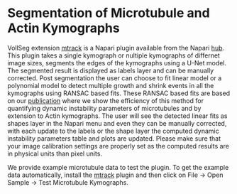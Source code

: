 # Segmentation of Microtubule and Actin Kymographs

VollSeg extension [mtrack] is a Napari plugin available from the Napari [hub]. This plugin takes a single kymograph or nultiple kymographs of differnet image sizes, segments the edges of the kymographs using a U-Net model. The segmented result is displayed as labels layer and can be manually corrected. Post segmentation the user can choose to fit linear model or a polynomial model to detect multiple growth and shrink events in all the kymographs using RANSAC based fits. These RANSAC based fits are based on our [publication] where we show the efficiency of this method for quantifying dynamic instability parameters of microtubules and by extension to Actin kymographs. The user will see the detected linear fits as shapes layer in the Napari menu and even they can be manually corrected, with each update to the labels or the shape layer the computed dynamic instability parameters table and plots are updated. Please make sure that your image calibration settings are properly set as the computed results are in physical units than pixel units.  


We provide example microtubule data to test the plugin. To get the example data automatically, install the [mtrack] plugin and then click on File -> Open Sample -> Test Microtubule Kymographs.









[mtrack]: https://github.com/Kapoorlabs-CAPED/vollseg-napari-mtrack
[hub]: https://www.napari-hub.org/plugins/vollseg-napari-mtrack
[publication]: https://www.nature.com/articles/s41598-018-37767-1